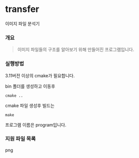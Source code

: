 # transfer
이미지 파일 분석기 

### 개요
> 이미지 파일들의 구조를 알아보기 위해 만들어진 프로그램입니다.

### 실행방법

3.11버전 이상의 cmake가 필요합니다.

bin 폴더를 생성하고 이동후 
```
cmake ..
```
cmake 파일 생성후 빌드는
```
make
```
프로그램 이름은 program입니다.

### 지원 파일 목록
png